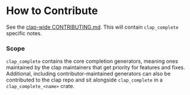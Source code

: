 # How to Contribute

See the [clap-wide CONTRIBUTING.md](../CONTRIBUTING.md).  This will contain `clap_complete` specific notes.

### Scope

`clap_complete` contains the core completion generators, meaning ones
maintained by the clap maintainers that get priority for features and fixes.
Additional, including contributor-maintained generators can also be contributed
to the clap repo and sit alongside `clap_complete` in a `clap_complete_<name>`
crate.
